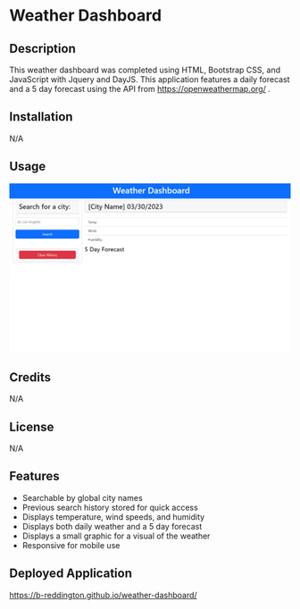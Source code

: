 # Weather Dashboard

## Description
This weather dashboard was completed using HTML, Bootstrap CSS, and JavaScript with Jquery and DayJS. This application features a daily forecast and a 5 day forecast using the API from https://openweathermap.org/ .


## Installation
N/A

## Usage
![A preview of the project](./assets/images/preview.gif)

## Credits
N/A

## License

N/A

## Features
* Searchable by global city names
* Previous search history stored for quick access
* Displays temperature, wind speeds, and humidity
* Displays both daily weather and a 5 day forecast
* Displays a small graphic for a visual of the weather
* Responsive for mobile use

## Deployed Application

https://b-reddington.github.io/weather-dashboard/
